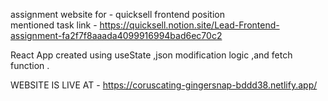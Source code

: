 assignment website for - quicksell frontend position  
mentioned task link - https://quicksell.notion.site/Lead-Frontend-assignment-fa2f7f8aaada4099916994bad6ec70c2

React App created using useState ,json modification logic ,and fetch function .


WEBSITE IS LIVE AT - https://coruscating-gingersnap-bddd38.netlify.app/
